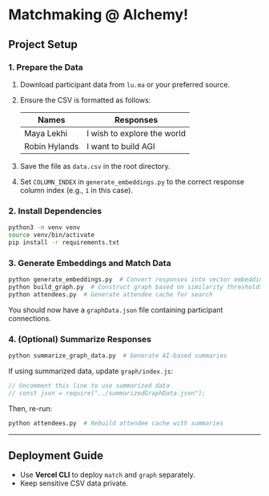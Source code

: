 # Matchmaking @ Alchemy!

## **Project Setup**

### **1. Prepare the Data**
1. Download participant data from `lu.ma` or your preferred source.
2. Ensure the CSV is formatted as follows:

   | Names | Responses |
   |--------|--------------------------------|
   | Maya Lekhi | I wish to explore the world |
   | Robin Hylands | I want to build AGI |

3. Save the file as `data.csv` in the root directory.
4. Set `COLUMN_INDEX` in `generate_embeddings.py` to the correct response column index (e.g., `1` in this case).

### **2. Install Dependencies**
```sh
python3 -m venv venv
source venv/bin/activate
pip install -r requirements.txt
```

### **3. Generate Embeddings and Match Data**
```sh
python generate_embeddings.py  # Convert responses into vector embeddings
python build_graph.py  # Construct graph based on similarity thresholds
python attendees.py  # Generate attendee cache for search
```
You should now have a `graphData.json` file containing participant connections.

### **4. (Optional) Summarize Responses**
```sh
python summarize_graph_data.py  # Generate AI-based summaries
```
If using summarized data, update `graph/index.js`:
```js
// Uncomment this line to use summarized data
// const json = require("../summarizedGraphData.json");
```
Then, re-run:
```sh
python attendees.py  # Rebuild attendee cache with summaries
```

---

## **Deployment Guide**
- Use **Vercel CLI** to deploy `match` and `graph` separately.
- Keep sensitive CSV data private.